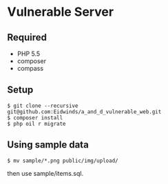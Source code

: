 # Vulnerable Server

## Required

- PHP 5.5
- composer
- compass

## Setup

``` shell
$ git clone --recursive git@github.com:Eidwinds/a_and_d_vulnerable_web.git
$ composer install
$ php oil r migrate
```

## Using sample data
``` shell
$ mv sample/*.png public/img/upload/
```

then use sample/items.sql.